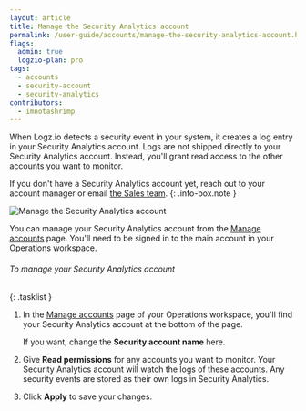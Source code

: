 ```yaml
---
layout: article
title: Manage the Security Analytics account
permalink: /user-guide/accounts/manage-the-security-analytics-account.html
flags:
  admin: true
  logzio-plan: pro
tags:
  - accounts
  - security-account
  - security-analytics
contributors:
  - imnotashrimp
---
```


When Logz.io detects a security event in your system, it creates a log entry in your Security Analytics account.
Logs are not shipped directly to your Security Analytics account.
Instead, you'll grant read access to the other accounts you want to monitor.

  If you don't have a Security Analytics account yet, reach out to your account manager or email [the Sales team](mailto:sales@logz.io).
  {: .info-box.note }

![Manage the Security Analytics account]({{site.baseurl}}/images/accounts/manage-security-account.png)

You can manage your Security Analytics account from the [Manage accounts](https://app.logz.io/#/dashboard/settings/manage-accounts) page.
You'll need to be signed in to the main account in your Operations workspace.

###### To manage your Security Analytics account

{: .tasklist }
1.  In the [Manage accounts](https://app.logz.io/#/dashboard/settings/manage-accounts) page of your Operations workspace, you'll find your Security Analytics account at the bottom of the page.

    If you want, change the **Security account name** here.

2.  Give **Read permissions** for any accounts you want to monitor.
  Your Security Analytics account will watch the logs of these accounts.
  Any security events are stored as their own logs in Security Analytics.

3.  Click **Apply** to save your changes.